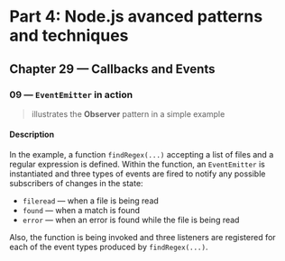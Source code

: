 # Part 4: Node.js avanced patterns and techniques
## Chapter 29 &mdash; Callbacks and Events
### 09 &mdash; `EventEmitter` in action
> illustrates the **Observer** pattern in a simple example

#### Description
In the example, a function `findRegex(...)` accepting a list of files and a regular expression is defined. Within the function, an `EventEmitter` is instantiated and three types of events are fired to notify any possible subscribers of changes in the state:
* `fileread` &mdash; when a file is being read
* `found` &mdash; when a match is found
* `error` &mdash; when an error is found while the file is being read

Also, the function is being invoked and three listeners are registered for each of the event types produced by `findRegex(...)`.